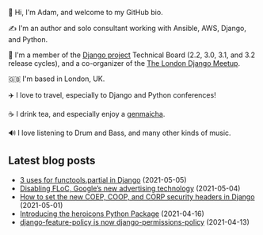 <p>
  👋 Hi, I'm Adam, and welcome to my GitHub bio.
</p>
<p>
  ✍️ I'm an author and solo consultant working with Ansible, AWS, Django, and Python.
</p>
<p>
  🦄 I'm a member of the <a href="https://www.djangoproject.com/foundation/teams/">Django project</a> Technical Board (2.2, 3.0, 3.1, and 3.2 release cycles),
  and a co-organizer of the <a href="https://www.djangolondon.com/">The London Django Meetup</a>.
</p>
<p>
  🇬🇧 I'm based in London, UK.
</p>
<p>
  ✈️ I love to travel, especially to Django and Python conferences!
</p>
<p>
  ☕️ I drink tea, and especially enjoy a <a href="https://en.wikipedia.org/wiki/Genmaicha">genmaicha</a>.
</p>
<p>
  🔊 I love listening to Drum and Bass, and many other kinds of music.
</p>

## Latest blog posts

* [3 uses for functools.partial in Django](https://adamj.eu/tech/2021/05/05/3-uses-for-functools-partial-in-django/) (2021-05-05)
* [Disabling FLoC, Google’s new advertising technology](https://adamj.eu/tech/2021/05/04/disabling-floc-googles-new-advertising-technology/) (2021-05-04)
* [How to set the new COEP, COOP, and CORP security headers in Django](https://adamj.eu/tech/2021/05/01/how-to-set-coep-coop-corp-security-headers-in-django/) (2021-05-01)
* [Introducing the heroicons Python Package](https://adamj.eu/tech/2021/04/16/introducing-the-heroicons-python-package/) (2021-04-16)
* [django-feature-policy is now django-permissions-policy](https://adamj.eu/tech/2021/04/13/django-feature-policy-is-now-django-permissions-policy/) (2021-04-13)